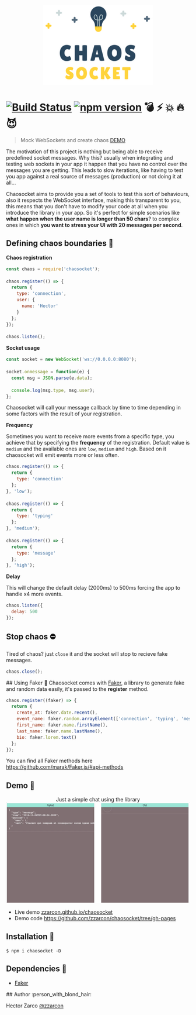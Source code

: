 <p align="center">
  <img src="demo/logo.png" width="300">
</p>

# [![Build Status](https://travis-ci.org/zzarcon/chaosocket.svg?branch=master)](https://travis-ci.org/zzarcon/chaosocket) [![npm version](https://badge.fury.io/js/chaosocket.svg)](https://badge.fury.io/js/chaosocket) :bomb: :zap: :boom: :fire: :smiling_imp: 
> Mock WebSockets and create chaos [DEMO](http://zzarcon.github.io/chaosocket)

The motivation of this project is nothing but being able to receive predefined socket messages. Why this? usually when integrating and testing web sockets in your app it happen that you have no control over the messages you are getting. This leads to slow iterations, like having to test you app against a real source of messages (production) or not doing it at all...

Chaosocket aims to provide you a set of tools to test this sort of behaviours, also it respects the WebSocket interface, making this transparent to you, this means that you don't have to modify your code at all when you introduce the library in your app. So it's perfect for simple scenarios like **what happen when the user name is longer than 50 chars**? to complex ones in which **you want to stress your UI with 20 messages per second**.

## Defining chaos boundaries :triangular_ruler:

**Chaos registration**
```javascript
const chaos = require('chaosocket');

chaos.register(() => {
  return {
    type: 'connection',
    user: {
      name: 'Hector'
    }
  };
});

chaos.listen();
```

**Socket usage**
```javascript
const socket = new WebSocket('ws://0.0.0.0:8080');

socket.onmessage = function(e) {
  const msg = JSON.parse(e.data);

  console.log(msg.type, msg.user);
};
```

Chaosocket will call your message callback by time to time depending in some factors with the result of your registration.

**Frequency**

Sometimes you want to receive more events from a specific type, you achieve that by specifying the **frequency** of the registration. Default value is `medium` and the available ones are `low`, `medium` and `high`. Based on it chaosocket will emit events more or less often.

```javascript
chaos.register(() => {
  return {
    type: 'connection'
  };
}, 'low');

chaos.register(() => {
  return {
    type: 'typing'
  };
}, 'medium');

chaos.register(() => {
  return {
    type: 'message'
  };
}, 'high');
```

**Delay**

This will change the default delay (2000ms) to 500ms forcing the app to handle x4 more events.

```javascript
chaos.listen({
  delay: 500
});
```

## Stop chaos :no_entry:
Tired of chaos? just `close` it and the socket will stop to recieve fake messages.

```javascript
chaos.close();
```

## Using Faker :ghost:
Chaosocket comes with [Faker](https://github.com/marak/Faker.js/), a library to generate fake and random data easily, it's passed to the **register** method.

```javascript
chaos.register((faker) => {
  return {
    create_at: faker.date.recent(),
    event_name: faker.random.arrayElement(['connection', 'typing', 'message']),
    first_name: faker.name.firstName(),
    last_name: faker.name.lastName(),
    bio: faker.lorem.text()
  };
});
```

You can find all Faker methods here https://github.com/marak/Faker.js/#api-methods

## Demo :rocket:

<p align="center">
  Just a simple chat using the library
  <img src="demo/demo2.gif" width="800">
</p>

* Live demo [zzarcon.github.io/chaosocket](http://zzarcon.github.io/chaosocket)
* Demo code https://github.com/zzarcon/chaosocket/tree/gh-pages

## Installation :wrench:

```
$ npm i chaosocket -D
```

## Dependencies :bow:
  * [Faker](https://github.com/marak/Faker.js/)

## Author :person_with_blond_hair:

Hector Zarco [@zzarcon](https://twitter.com/zzarcon)